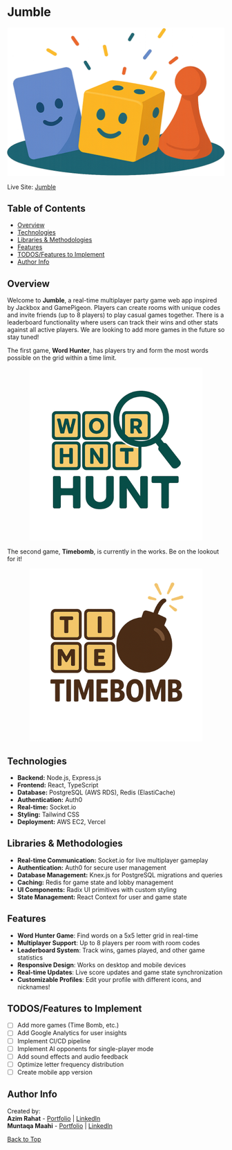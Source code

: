 # Jumble

<div align="center">
  <img src="./frontend/src/assets/images/jumble_banner.png" title="Jumble Banner" width="600" alt="Jumble Banner" />
</div>

Live Site: [Jumble](https://jumble-game.vercel.app)

## Table of Contents

- [Overview](#overview)
- [Technologies](#technologies)
- [Libraries & Methodologies](#libraries--methodologies)
- [Features](#features)
- [TODOS/Features to Implement](#todosfeatures-to-implement)
- [Author Info](#author-info)

## Overview

Welcome to **Jumble**, a real-time multiplayer party game web app inspired by Jackbox and GamePigeon. Players can create rooms with unique codes and invite friends (up to 8 players) to play casual games together. There is a leaderboard functionality where users can track their wins and other stats against all active players. We are looking to add more games in the future so stay tuned!

The first game, **Word Hunter**, has players try and form the most words possible on the grid within a time limit.

<div align="center">
  <img src="./frontend/src/assets/images/wordhunter.png" title="Word Hunter Game" width="400" alt="Word Hunter Game" />
</div>

The second game, **Timebomb**, is currently in the works. Be on the lookout for it!

<div align="center">
  <img src="./frontend/src/assets/images/timebomb.png" title="Game Interface" width="400" alt="Game Interface" />
</div>

## Technologies

- **Backend:** Node.js, Express.js
- **Frontend:** React, TypeScript
- **Database:** PostgreSQL (AWS RDS), Redis (ElastiCache)
- **Authentication:** Auth0
- **Real-time:** Socket.io
- **Styling:** Tailwind CSS
- **Deployment:** AWS EC2, Vercel

## Libraries & Methodologies

- **Real-time Communication:** Socket.io for live multiplayer gameplay
- **Authentication:** Auth0 for secure user management
- **Database Management:** Knex.js for PostgreSQL migrations and queries
- **Caching:** Redis for game state and lobby management
- **UI Components:** Radix UI primitives with custom styling
- **State Management:** React Context for user and game state

## Features

- **Word Hunter Game**: Find words on a 5x5 letter grid in real-time
- **Multiplayer Support**: Up to 8 players per room with room codes
- **Leaderboard System**: Track wins, games played, and other game statistics
- **Responsive Design**: Works on desktop and mobile devices
- **Real-time Updates**: Live score updates and game state synchronization
- **Customizable Profiles**: Edit your profile with different icons, and nicknames!

## TODOS/Features to Implement

- [ ] Add more games (Time Bomb, etc.)
- [ ] Add Google Analytics for user insights
- [ ] Implement CI/CD pipeline
- [ ] Implement AI opponents for single-player mode
- [ ] Add sound effects and audio feedback
- [ ] Optimize letter frequency distribution
- [ ] Create mobile app version

## Author Info

Created by:  
**Azim Rahat** - [Portfolio](https://azimrahat.com) | [LinkedIn](https://linkedin.com/in/azim-rahat)  
**Muntaqa Maahi** - [Portfolio](https://muntaqamaahi.com) | [LinkedIn](https://linkedin.com/in/muntaqa-maahi)

[Back to Top](#jumble-)
